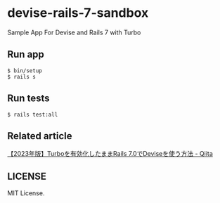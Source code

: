# devise-rails-7-sandbox

Sample App For Devise and Rails 7 with Turbo

## Run app 

``` 
$ bin/setup 
$ rails s
```

## Run tests 

``` 
$ rails test:all
```

## Related article
[【2023年版】Turboを有効化したままRails 7\.0でDeviseを使う方法 \- Qiita](https://qiita.com/jnchito/items/48db78c465493837c41f)

## LICENSE 
MIT License.
